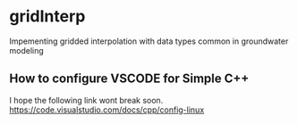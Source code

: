 # gridInterp
Impementing gridded interpolation with data types common in groundwater modeling


## How to configure VSCODE for Simple C++
I hope the following link wont break soon.
https://code.visualstudio.com/docs/cpp/config-linux
